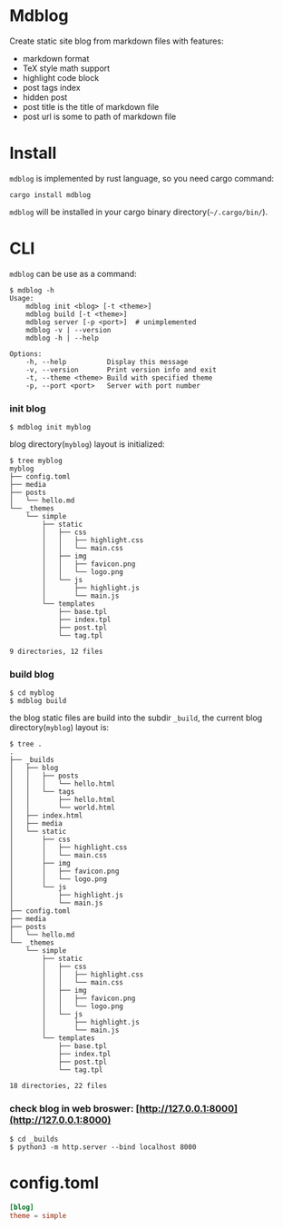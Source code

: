 # Mdblog

Create static site blog from markdown files with features:

* markdown format
* TeX style math support
* highlight code block
* post tags index
* hidden post
* post title is the title of markdown file
* post url is some to path of markdown file


# Install

`mdblog` is implemented by rust language, so you need cargo command:

```
cargo install mdblog
```

`mdblog` will be installed in your cargo binary directory(`~/.cargo/bin/`).


# CLI

`mdblog` can be use as a command:

```
$ mdblog -h
Usage:
    mdblog init <blog> [-t <theme>]
    mdblog build [-t <theme>]
    mdblog server [-p <port>]  # unimplemented
    mdblog -v | --version
    mdblog -h | --help

Options:
    -h, --help          Display this message
    -v, --version       Print version info and exit
    -t, --theme <theme> Build with specified theme
    -p, --port <port>   Server with port number
```

### init blog

```
$ mdblog init myblog
```

blog directory(`myblog`) layout is initialized:

```
$ tree myblog
myblog
├── config.toml
├── media
├── posts
│   └── hello.md
└── _themes
    └── simple
        ├── static
        │   ├── css
        │   │   ├── highlight.css
        │   │   └── main.css
        │   ├── img
        │   │   ├── favicon.png
        │   │   └── logo.png
        │   └── js
        │       ├── highlight.js
        │       └── main.js
        └── templates
            ├── base.tpl
            ├── index.tpl
            ├── post.tpl
            └── tag.tpl

9 directories, 12 files
```


### build blog

```
$ cd myblog
$ mdblog build
```

the blog static files are build into the subdir `_build`, the current blog directory(`myblog`) layout is:

```
$ tree .
.
├── _builds
│   ├── blog
│   │   ├── posts
│   │   │   └── hello.html
│   │   └── tags
│   │       ├── hello.html
│   │       └── world.html
│   ├── index.html
│   ├── media
│   └── static
│       ├── css
│       │   ├── highlight.css
│       │   └── main.css
│       ├── img
│       │   ├── favicon.png
│       │   └── logo.png
│       └── js
│           ├── highlight.js
│           └── main.js
├── config.toml
├── media
├── posts
│   └── hello.md
└── _themes
    └── simple
        ├── static
        │   ├── css
        │   │   ├── highlight.css
        │   │   └── main.css
        │   ├── img
        │   │   ├── favicon.png
        │   │   └── logo.png
        │   └── js
        │       ├── highlight.js
        │       └── main.js
        └── templates
            ├── base.tpl
            ├── index.tpl
            ├── post.tpl
            └── tag.tpl

18 directories, 22 files
```

### check blog in web broswer: [http://127.0.0.1:8000](http://127.0.0.1:8000)

```
$ cd _builds
$ python3 -m http.server --bind localhost 8000
```


# config.toml

```toml
[blog]
theme = simple
```
